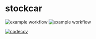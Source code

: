 # stockcar

![example workflow](https://github.com/mathis-kdio/stockcar/actions/workflows/buildFront.yml/badge.svg)
![example workflow](https://github.com/mathis-kdio/stockcar/actions/workflows/buildBack.yml/badge.svg)

[![codecov](https://codecov.io/gh/mathis-kdio/stockcar/branch/main/graph/badge.svg?token=gYK1JBwPLc)](https://codecov.io/gh/mathis-kdio/stockcar)

